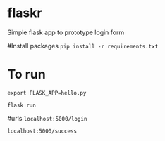 # flaskr
Simple flask app to prototype login form

#Install packages
`pip install -r requirements.txt`

# To run
`export FLASK_APP=hello.py`

`flask run`

#urls
`localhost:5000/login`

`localhost:5000/success`
